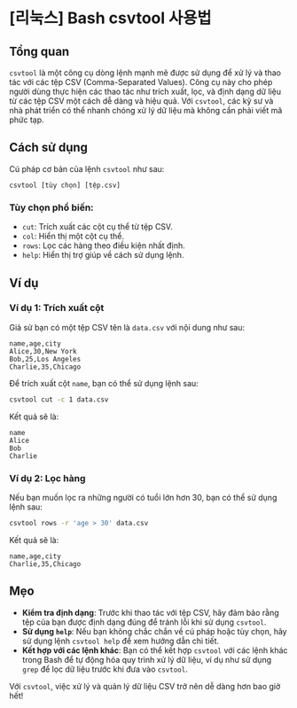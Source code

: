 # [리눅스] Bash csvtool 사용법

## Tổng quan
`csvtool` là một công cụ dòng lệnh mạnh mẽ được sử dụng để xử lý và thao tác với các tệp CSV (Comma-Separated Values). Công cụ này cho phép người dùng thực hiện các thao tác như trích xuất, lọc, và định dạng dữ liệu từ các tệp CSV một cách dễ dàng và hiệu quả. Với `csvtool`, các kỹ sư và nhà phát triển có thể nhanh chóng xử lý dữ liệu mà không cần phải viết mã phức tạp.

## Cách sử dụng
Cú pháp cơ bản của lệnh `csvtool` như sau:

```
csvtool [tùy chọn] [tệp.csv]
```

### Tùy chọn phổ biến:
- `cut`: Trích xuất các cột cụ thể từ tệp CSV.
- `col`: Hiển thị một cột cụ thể.
- `rows`: Lọc các hàng theo điều kiện nhất định.
- `help`: Hiển thị trợ giúp về cách sử dụng lệnh.

## Ví dụ
### Ví dụ 1: Trích xuất cột
Giả sử bạn có một tệp CSV tên là `data.csv` với nội dung như sau:

```
name,age,city
Alice,30,New York
Bob,25,Los Angeles
Charlie,35,Chicago
```

Để trích xuất cột `name`, bạn có thể sử dụng lệnh sau:

```bash
csvtool cut -c 1 data.csv
```

Kết quả sẽ là:

```
name
Alice
Bob
Charlie
```

### Ví dụ 2: Lọc hàng
Nếu bạn muốn lọc ra những người có tuổi lớn hơn 30, bạn có thể sử dụng lệnh sau:

```bash
csvtool rows -r 'age > 30' data.csv
```

Kết quả sẽ là:

```
name,age,city
Charlie,35,Chicago
```

## Mẹo
- **Kiểm tra định dạng**: Trước khi thao tác với tệp CSV, hãy đảm bảo rằng tệp của bạn được định dạng đúng để tránh lỗi khi sử dụng `csvtool`.
- **Sử dụng `help`**: Nếu bạn không chắc chắn về cú pháp hoặc tùy chọn, hãy sử dụng lệnh `csvtool help` để xem hướng dẫn chi tiết.
- **Kết hợp với các lệnh khác**: Bạn có thể kết hợp `csvtool` với các lệnh khác trong Bash để tự động hóa quy trình xử lý dữ liệu, ví dụ như sử dụng `grep` để lọc dữ liệu trước khi đưa vào `csvtool`.

Với `csvtool`, việc xử lý và quản lý dữ liệu CSV trở nên dễ dàng hơn bao giờ hết!